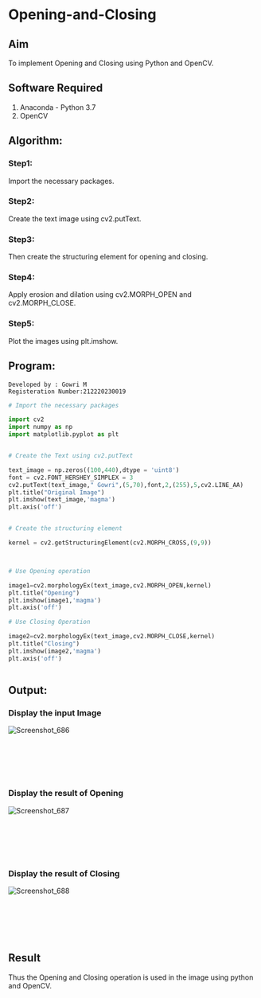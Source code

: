 # Opening-and-Closing

## Aim
To implement Opening and Closing using Python and OpenCV.

## Software Required
1. Anaconda - Python 3.7
2. OpenCV
## Algorithm:
### Step1:
Import the necessary packages.

### Step2:
Create the text image using cv2.putText.

### Step3:
Then create the structuring element for opening and closing.

### Step4:
Apply erosion and dilation using cv2.MORPH_OPEN and cv2.MORPH_CLOSE.

### Step5:
Plot the images using plt.imshow.

 
## Program:
```
Developed by : Gowri M
Registeration Number:212220230019
```

``` Python
# Import the necessary packages

import cv2
import numpy as np
import matplotlib.pyplot as plt


# Create the Text using cv2.putText

text_image = np.zeros((100,440),dtype = 'uint8')
font = cv2.FONT_HERSHEY_SIMPLEX = 3
cv2.putText(text_image," Gowri",(5,70),font,2,(255),5,cv2.LINE_AA)
plt.title("Original Image")
plt.imshow(text_image,'magma')
plt.axis('off')


# Create the structuring element

kernel = cv2.getStructuringElement(cv2.MORPH_CROSS,(9,9))



# Use Opening operation

image1=cv2.morphologyEx(text_image,cv2.MORPH_OPEN,kernel)
plt.title("Opening")
plt.imshow(image1,'magma')
plt.axis('off')

# Use Closing Operation

image2=cv2.morphologyEx(text_image,cv2.MORPH_CLOSE,kernel)
plt.title("Closing")
plt.imshow(image2,'magma')
plt.axis('off')



```
## Output:

### Display the input Image
![Screenshot_686](https://user-images.githubusercontent.com/75235455/170063650-3f388ad7-a570-4cf7-a9bb-8fe60db31ddd.png)
<br>
<br>
<br>
<br>
<br>
<br>

### Display the result of Opening
![Screenshot_687](https://user-images.githubusercontent.com/75235455/170063705-79e2ec19-d7bb-453a-b5ed-7cd7e144fd93.png)
<br>
<br>
<br>
<br>
<br>
<br>

### Display the result of Closing
![Screenshot_688](https://user-images.githubusercontent.com/75235455/170063757-a2480ef0-9a38-4a44-910e-e952acfbce55.png)
<br>
<br>
<br>
<br>
<br>
<br>

## Result
Thus the Opening and Closing operation is used in the image using python and OpenCV.
